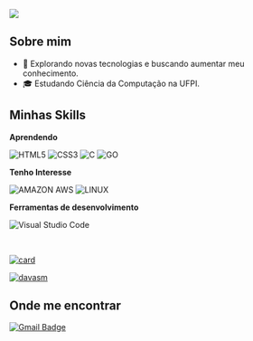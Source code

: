 ![](https://komarev.com/ghpvc/?username=davasm&color=006bed)

## Sobre mim

- 🤔 Explorando novas tecnologias e buscando aumentar meu conhecimento.
- 🎓 Estudando Ciência da Computação na UFPI.


## Minhas Skills

**Aprendendo**



![HTML5](https://img.shields.io/badge/HTML5-E34F26?style=for-the-badge&logo=html5&logoColor=white)
![CSS3](https://img.shields.io/badge/CSS3-1572B6?style=for-the-badge&logo=css3&logoColor=white)
![C](https://img.shields.io/badge/C-00599C?style=for-the-badge&logo=c&logoColor=white)
![GO](https://img.shields.io/badge/Go-00ADD8?style=for-the-badge&logo=go&logoColor=white)



**Tenho Interesse**

![AMAZON AWS](https://img.shields.io/badge/Amazon_AWS-232F3E?style=for-the-badge&logo=amazon-aws&logoColor=white)
![LINUX](https://img.shields.io/badge/Linux-E34F26?style=for-the-badge&logo=linux&logoColor=black)


**Ferramentas de desenvolvimento**

![Visual Studio Code](https://img.shields.io/badge/-Visual%20Studio%20Code-333333?style=flat&logo=visual-studio-code&logoColor=007ACC)

<br/>

<a href="https://github.com/davasm" title="Perfil do Davi">
  
[![card](https://github-readme-stats.vercel.app/api?username=davasm&theme=default&show_icons=true)](https://github.com/anuraghazra/github-readme-stats)

</a>

[![davasm](https://github-readme-stats.vercel.app/api/top-langs/?username=davasm&layout=compact)](https://github.com/anuraghazra/github-readme-stats)

## Onde me encontrar

[![Gmail Badge](https://img.shields.io/badge/-davisrmcd@gmail.com-006bed?style=flat-square&logo=Gmail&logoColor=white&link=mailto:SEU-EMAIL)](mailto:SEU-EMAIL)

